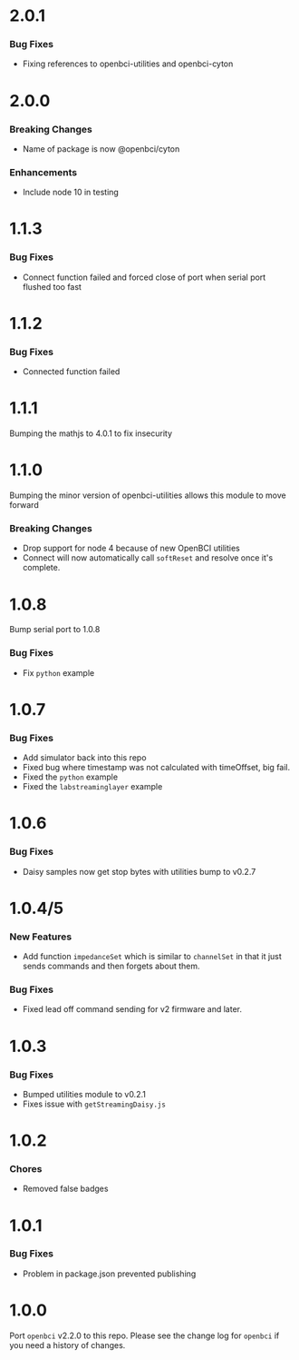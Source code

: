 # 2.0.1

### Bug Fixes

- Fixing references to openbci-utilities and openbci-cyton

# 2.0.0

### Breaking Changes

- Name of package is now @openbci/cyton

### Enhancements

- Include node 10 in testing

# 1.1.3

### Bug Fixes

- Connect function failed and forced close of port when serial port flushed too fast

# 1.1.2

### Bug Fixes

- Connected function failed

# 1.1.1

Bumping the mathjs to 4.0.1 to fix insecurity

# 1.1.0

Bumping the minor version of openbci-utilities allows this module to move forward

### Breaking Changes

- Drop support for node 4 because of new OpenBCI utilities
- Connect will now automatically call `softReset` and resolve once it's complete.

# 1.0.8

Bump serial port to 1.0.8

### Bug Fixes

- Fix `python` example

# 1.0.7

### Bug Fixes

- Add simulator back into this repo
- Fixed bug where timestamp was not calculated with timeOffset, big fail.
- Fixed the `python` example
- Fixed the `labstreaminglayer` example

# 1.0.6

### Bug Fixes

- Daisy samples now get stop bytes with utilities bump to v0.2.7

# 1.0.4/5

### New Features

- Add function `impedanceSet` which is similar to `channelSet` in that it just sends commands and then forgets about them.

### Bug Fixes

- Fixed lead off command sending for v2 firmware and later.

# 1.0.3

### Bug Fixes

- Bumped utilities module to v0.2.1
- Fixes issue with `getStreamingDaisy.js`

# 1.0.2

### Chores

- Removed false badges

# 1.0.1

### Bug Fixes

- Problem in package.json prevented publishing

# 1.0.0

Port `openbci` v2.2.0 to this repo. Please see the change log for `openbci` if you need a history of changes.
